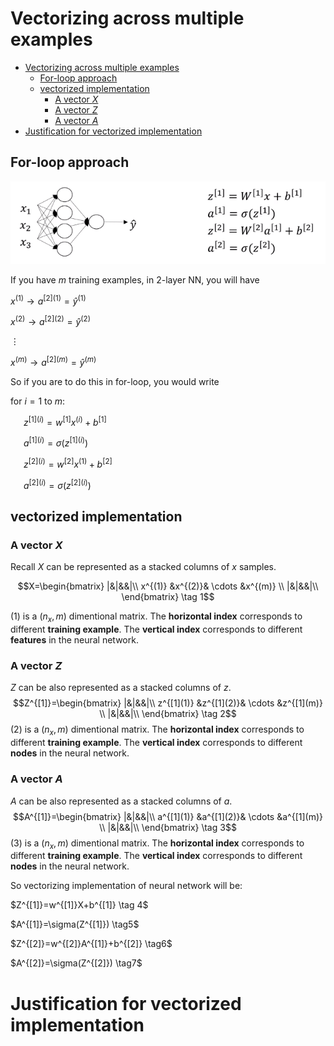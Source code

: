 # Vectorizing across multiple examples

<!-- TOC depthFrom:1 depthTo:6 withLinks:1 updateOnSave:1 orderedList:0 -->

- [Vectorizing across multiple examples](#vectorizing-across-multiple-examples)
	- [For-loop approach](#for-loop-approach)
	- [vectorized implementation](#vectorized-implementation)
		- [A vector $X$](#a-vector-x)
		- [A vector $Z$](#a-vector-z)
		- [A vector $A$](#a-vector-a)
- [Justification for vectorized implementation](#justification-for-vectorized-implementation)

<!-- /TOC -->

## For-loop approach

![](images/14-vectorizing-across-multiple-examples-bad926d6.png)

If you have *m* training examples, in 2-layer NN, you will have

$x^{(1)} \to a^{[2](1)} =\hat{y}^{(1)}$

$x^{(2)} \to a^{[2](2)}  =\hat{y}^{(2)}$

$\vdots$

$x^{(m)} \to a^{[2](m)} =\hat{y}^{(m)}$

So if you are to do this in for-loop, you would write


for $i=1$ to $m$:

&ensp;&ensp;&ensp;$z^{[1](i)}=w^{[1]}x^{(i)}+b^{[1]}$

&ensp;&ensp;&ensp;$a^{[1](i)}=\sigma(z^{[1](i)})$

&ensp;&ensp;&ensp;$z^{[2](i)}=w^{[2]}x^{(1)}+b^{[2]}$

&ensp;&ensp;&ensp;$a^{[2](i)}=\sigma(z^{[2](i)})$

## vectorized implementation

### A vector $X$
Recall $X$ can be represented as a stacked columns of $x$ samples.

$$X=\begin{bmatrix}
|&|&&|\\
x^{(1)} &x^{(2)}& \cdots &x^{(m)} \\
|&|&&|\\
\end{bmatrix} \tag 1$$

(1) is a $(n_x,m)$ dimentional matrix. The **horizontal index** corresponds to different **training example**. The **vertical index** corresponds to different **features** in the neural network.

### A vector $Z$
$Z$ can be also represented as a stacked columns of $z$.
$$Z^{[1]}=\begin{bmatrix}
|&|&&|\\
z^{[1](1)} &z^{[1](2)}& \cdots &z^{[1](m)} \\
|&|&&|\\
\end{bmatrix} \tag 2$$
(2) is a $(n_x,m)$ dimentional matrix.
The **horizontal index** corresponds to different **training example**. The **vertical index** corresponds to different **nodes** in the neural network.
### A vector $A$

$A$ can be also represented as a stacked columns of $a$.
$$A^{[1]}=\begin{bmatrix}
|&|&&|\\
a^{[1](1)} &a^{[1](2)}& \cdots &a^{[1](m)} \\
|&|&&|\\
\end{bmatrix} \tag 3$$
(3) is a $(n_x,m)$ dimentional matrix.
The **horizontal index** corresponds to different **training example**. The **vertical index** corresponds to different **nodes** in the neural network.

So vectorizing implementation of neural network will be:

$Z^{[1]}=w^{[1]}X+b^{[1]} \tag 4$

$A^{[1]}=\sigma(Z^{[1]}) \tag5$

$Z^{[2]}=w^{[2]}A^{[1]}+b^{[2]}  \tag6$

$A^{[2]}=\sigma(Z^{[2]}) \tag7$

# Justification for vectorized implementation
